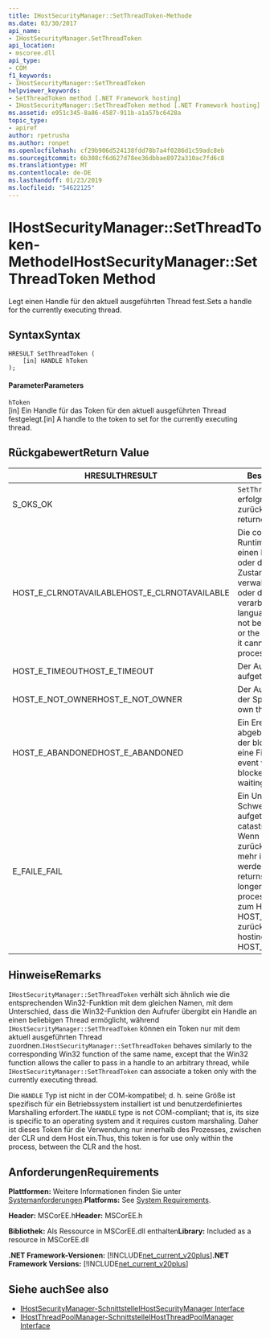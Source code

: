 ```yaml
---
title: IHostSecurityManager::SetThreadToken-Methode
ms.date: 03/30/2017
api_name:
- IHostSecurityManager.SetThreadToken
api_location:
- mscoree.dll
api_type:
- COM
f1_keywords:
- IHostSecurityManager::SetThreadToken
helpviewer_keywords:
- SetThreadToken method [.NET Framework hosting]
- IHostSecurityManager::SetThreadToken method [.NET Framework hosting]
ms.assetid: e951c345-8a86-4587-911b-a1a57bc6428a
topic_type:
- apiref
author: rpetrusha
ms.author: ronpet
ms.openlocfilehash: cf29b906d524138fdd78b7a4f0286d1c59adc8eb
ms.sourcegitcommit: 6b308cf6d627d78ee36dbbae8972a310ac7fd6c8
ms.translationtype: MT
ms.contentlocale: de-DE
ms.lasthandoff: 01/23/2019
ms.locfileid: "54622125"
---
```

# <a name="ihostsecuritymanagersetthreadtoken-method"></a><span data-ttu-id="0bf28-102">IHostSecurityManager::SetThreadToken-Methode</span><span class="sxs-lookup"><span data-stu-id="0bf28-102">IHostSecurityManager::SetThreadToken Method</span></span>
<span data-ttu-id="0bf28-103">Legt einen Handle für den aktuell ausgeführten Thread fest.</span><span class="sxs-lookup"><span data-stu-id="0bf28-103">Sets a handle for the currently executing thread.</span></span>  
  
## <a name="syntax"></a><span data-ttu-id="0bf28-104">Syntax</span><span class="sxs-lookup"><span data-stu-id="0bf28-104">Syntax</span></span>  
  
```  
HRESULT SetThreadToken (  
    [in] HANDLE hToken  
);  
```  
  
#### <a name="parameters"></a><span data-ttu-id="0bf28-105">Parameter</span><span class="sxs-lookup"><span data-stu-id="0bf28-105">Parameters</span></span>  
 `hToken`  
 <span data-ttu-id="0bf28-106">[in] Ein Handle für das Token für den aktuell ausgeführten Thread festgelegt.</span><span class="sxs-lookup"><span data-stu-id="0bf28-106">[in] A handle to the token to set for the currently executing thread.</span></span>  
  
## <a name="return-value"></a><span data-ttu-id="0bf28-107">Rückgabewert</span><span class="sxs-lookup"><span data-stu-id="0bf28-107">Return Value</span></span>  
  
|<span data-ttu-id="0bf28-108">HRESULT</span><span class="sxs-lookup"><span data-stu-id="0bf28-108">HRESULT</span></span>|<span data-ttu-id="0bf28-109">Beschreibung</span><span class="sxs-lookup"><span data-stu-id="0bf28-109">Description</span></span>|  
|-------------|-----------------|  
|<span data-ttu-id="0bf28-110">S_OK</span><span class="sxs-lookup"><span data-stu-id="0bf28-110">S_OK</span></span>|<span data-ttu-id="0bf28-111">`SetThreadToken` wurde erfolgreich zurückgegeben.</span><span class="sxs-lookup"><span data-stu-id="0bf28-111">`SetThreadToken` returned successfully.</span></span>|  
|<span data-ttu-id="0bf28-112">HOST_E_CLRNOTAVAILABLE</span><span class="sxs-lookup"><span data-stu-id="0bf28-112">HOST_E_CLRNOTAVAILABLE</span></span>|<span data-ttu-id="0bf28-113">Die common Language Runtime (CLR) wurde nicht in einen Prozess geladen wurde, oder die CLR ist in einem Zustand, in dem nicht verwalteten Code ausführen oder den Aufruf erfolgreich zu verarbeiten.</span><span class="sxs-lookup"><span data-stu-id="0bf28-113">The common language runtime (CLR) has not been loaded into a process, or the CLR is in a state in which it cannot run managed code or process the call successfully.</span></span>|  
|<span data-ttu-id="0bf28-114">HOST_E_TIMEOUT</span><span class="sxs-lookup"><span data-stu-id="0bf28-114">HOST_E_TIMEOUT</span></span>|<span data-ttu-id="0bf28-115">Der Aufruf ist ein Timeout aufgetreten.</span><span class="sxs-lookup"><span data-stu-id="0bf28-115">The call timed out.</span></span>|  
|<span data-ttu-id="0bf28-116">HOST_E_NOT_OWNER</span><span class="sxs-lookup"><span data-stu-id="0bf28-116">HOST_E_NOT_OWNER</span></span>|<span data-ttu-id="0bf28-117">Der Aufrufer ist nicht Besitzer der Sperre.</span><span class="sxs-lookup"><span data-stu-id="0bf28-117">The caller does not own the lock.</span></span>|  
|<span data-ttu-id="0bf28-118">HOST_E_ABANDONED</span><span class="sxs-lookup"><span data-stu-id="0bf28-118">HOST_E_ABANDONED</span></span>|<span data-ttu-id="0bf28-119">Ein Ereignis wurde abgebrochen, während sich der blockierte Thread oder eine Fiber darauf gewartet.</span><span class="sxs-lookup"><span data-stu-id="0bf28-119">An event was canceled while a blocked thread or fiber was waiting on it.</span></span>|  
|<span data-ttu-id="0bf28-120">E_FAIL</span><span class="sxs-lookup"><span data-stu-id="0bf28-120">E_FAIL</span></span>|<span data-ttu-id="0bf28-121">Ein Unbekannter Schwerwiegender Fehler ist aufgetreten.</span><span class="sxs-lookup"><span data-stu-id="0bf28-121">An unknown catastrophic failure occurred.</span></span> <span data-ttu-id="0bf28-122">Wenn eine Methode E_FAIL zurückgibt, ist die CLR nicht mehr im Prozess verwendet werden.</span><span class="sxs-lookup"><span data-stu-id="0bf28-122">When a method returns E_FAIL, the CLR is no longer usable within the process.</span></span> <span data-ttu-id="0bf28-123">Nachfolgende Aufrufe zum Hosten der Methoden HOST_E_CLRNOTAVAILABLE zurück.</span><span class="sxs-lookup"><span data-stu-id="0bf28-123">Subsequent calls to hosting methods return HOST_E_CLRNOTAVAILABLE.</span></span>|  
  
## <a name="remarks"></a><span data-ttu-id="0bf28-124">Hinweise</span><span class="sxs-lookup"><span data-stu-id="0bf28-124">Remarks</span></span>  
 <span data-ttu-id="0bf28-125">`IHostSecurityManager::SetThreadToken` verhält sich ähnlich wie die entsprechenden Win32-Funktion mit dem gleichen Namen, mit dem Unterschied, dass die Win32-Funktion den Aufrufer übergibt ein Handle an einen beliebigen Thread ermöglicht, während `IHostSecurityManager::SetThreadToken` können ein Token nur mit dem aktuell ausgeführten Thread zuordnen.</span><span class="sxs-lookup"><span data-stu-id="0bf28-125">`IHostSecurityManager::SetThreadToken` behaves similarly to the corresponding Win32 function of the same name, except that the Win32 function allows the caller to pass in a handle to an arbitrary thread, while `IHostSecurityManager::SetThreadToken` can associate a token only with the currently executing thread.</span></span>  
  
 <span data-ttu-id="0bf28-126">Die `HANDLE` Typ ist nicht in der COM-kompatibel; d. h. seine Größe ist spezifisch für ein Betriebssystem installiert ist und benutzerdefiniertes Marshalling erfordert.</span><span class="sxs-lookup"><span data-stu-id="0bf28-126">The `HANDLE` type is not COM-compliant; that is, its size is specific to an operating system and it requires custom marshaling.</span></span> <span data-ttu-id="0bf28-127">Daher ist dieses Token für die Verwendung nur innerhalb des Prozesses, zwischen der CLR und dem Host ein.</span><span class="sxs-lookup"><span data-stu-id="0bf28-127">Thus, this token is for use only within the process, between the CLR and the host.</span></span>  
  
## <a name="requirements"></a><span data-ttu-id="0bf28-128">Anforderungen</span><span class="sxs-lookup"><span data-stu-id="0bf28-128">Requirements</span></span>  
 <span data-ttu-id="0bf28-129">**Plattformen:** Weitere Informationen finden Sie unter [Systemanforderungen](../../../../docs/framework/get-started/system-requirements.md).</span><span class="sxs-lookup"><span data-stu-id="0bf28-129">**Platforms:** See [System Requirements](../../../../docs/framework/get-started/system-requirements.md).</span></span>  
  
 <span data-ttu-id="0bf28-130">**Header:** MSCorEE.h</span><span class="sxs-lookup"><span data-stu-id="0bf28-130">**Header:** MSCorEE.h</span></span>  
  
 <span data-ttu-id="0bf28-131">**Bibliothek:** Als Ressource in MSCorEE.dll enthalten</span><span class="sxs-lookup"><span data-stu-id="0bf28-131">**Library:** Included as a resource in MSCorEE.dll</span></span>  
  
 <span data-ttu-id="0bf28-132">**.NET Framework-Versionen:** [!INCLUDE[net_current_v20plus](../../../../includes/net-current-v20plus-md.md)]</span><span class="sxs-lookup"><span data-stu-id="0bf28-132">**.NET Framework Versions:** [!INCLUDE[net_current_v20plus](../../../../includes/net-current-v20plus-md.md)]</span></span>  
  
## <a name="see-also"></a><span data-ttu-id="0bf28-133">Siehe auch</span><span class="sxs-lookup"><span data-stu-id="0bf28-133">See also</span></span>
- [<span data-ttu-id="0bf28-134">IHostSecurityManager-Schnittstelle</span><span class="sxs-lookup"><span data-stu-id="0bf28-134">IHostSecurityManager Interface</span></span>](../../../../docs/framework/unmanaged-api/hosting/ihostsecuritymanager-interface.md)
- [<span data-ttu-id="0bf28-135">IHostThreadPoolManager-Schnittstelle</span><span class="sxs-lookup"><span data-stu-id="0bf28-135">IHostThreadPoolManager Interface</span></span>](../../../../docs/framework/unmanaged-api/hosting/ihostthreadpoolmanager-interface.md)
